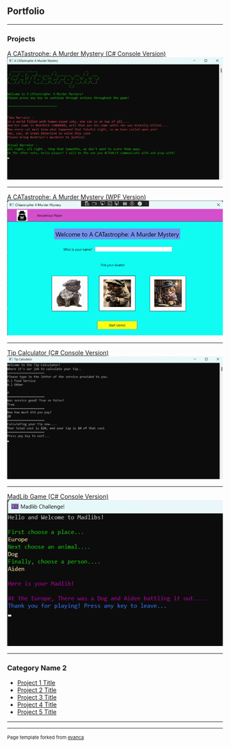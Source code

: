 ## Portfolio

---

### Projects 

[A CATastrophe: A Murder Mystery (C# Console Version)](/sample_page)
<img src="images/CATastropheConsoleImage.png?raw=true"/>

---
[A CATastrophe: A Murder Mystery (WPF Version)](/pdf/sample_presentation.pdf)
<img src="images/CATastropheWPFImage.png?raw=true"/>

---
[Tip Calculator (C# Console Version)](http://example.com/)
<img src="images/TipCalculatorConsoleImage.png?raw=true"/>

---
[MadLib Game (C# Console Version)](http://example.com/)
<img src="images/MadLibGamePicture.png?raw=true"/>

---

### Category Name 2

- [Project 1 Title](http://example.com/)
- [Project 2 Title](http://example.com/)
- [Project 3 Title](http://example.com/)
- [Project 4 Title](http://example.com/)
- [Project 5 Title](http://example.com/)

---




---
<p style="font-size:11px">Page template forked from <a href="https://github.com/evanca/quick-portfolio">evanca</a></p>
<!-- Remove above link if you don't want to attibute -->
